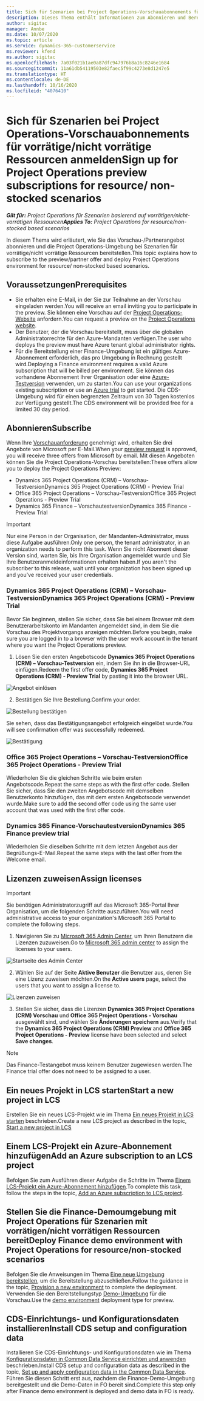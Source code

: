 ```yaml
---
title: Sich für Szenarien bei Project Operations-Vorschauabonnements für vorrätige/nicht vorrätige Ressourcen anmelden
description: Dieses Thema enthält Informationen zum Abonnieren und Bereitstellen von Project Operations für Szenarien mit vorrätigen/nicht vorrätigen Ressourcen.
author: sigitac
manager: Annbe
ms.date: 10/07/2020
ms.topic: article
ms.service: dynamics-365-customerservice
ms.reviewer: kfend
ms.author: sigitac
ms.openlocfilehash: 7a03f021b1ae0a87dfc947976b8a16c8246e1684
ms.sourcegitcommit: 11a61db54119503e82faec5f99c4273e8d1247e5
ms.translationtype: HT
ms.contentlocale: de-DE
ms.lasthandoff: 10/16/2020
ms.locfileid: "4076410"
---
```

# <a name="sign-up-for-project-operations-preview-subscriptions-for-resource-non-stocked-scenarios"></a><span data-ttu-id="851db-103">Sich für Szenarien bei Project Operations-Vorschauabonnements für vorrätige/nicht vorrätige Ressourcen anmelden</span><span class="sxs-lookup"><span data-stu-id="851db-103">Sign up for Project Operations preview subscriptions for resource/ non-stocked scenarios</span></span>

<span data-ttu-id="851db-104">_**Gilt für:** Project Operations für Szenarien basierend auf vorrätigen/nicht-vorrätigen Ressourcen_</span><span class="sxs-lookup"><span data-stu-id="851db-104">_**Applies To:** Project Operations for resource/non-stocked based scenarios_</span></span>

<span data-ttu-id="851db-105">In diesem Thema wird erläutert, wie Sie das Vorschau-/Partnerangebot abonnieren und die Project Operations-Umgebung bei Szenarien für vorrätige/nicht vorrätige Ressourcen bereitstellen.</span><span class="sxs-lookup"><span data-stu-id="851db-105">This topic explains how to subscribe to the preview/partner offer and deploy Project Operations environment for resource/ non-stocked based scenarios.</span></span>

## <a name="prerequisites"></a><span data-ttu-id="851db-106">Voraussetzungen</span><span class="sxs-lookup"><span data-stu-id="851db-106">Prerequisites</span></span>

- <span data-ttu-id="851db-107">Sie erhalten eine E-Mail, in der Sie zur Teilnahme an der Vorschau eingeladen werden.</span><span class="sxs-lookup"><span data-stu-id="851db-107">You will receive an email inviting you to participate in the preview.</span></span> <span data-ttu-id="851db-108">Sie können eine Vorschau auf der [Project Operations-Website](https://dynamics.microsoft.com/en-us/project-operations/overview/) anfordern.</span><span class="sxs-lookup"><span data-stu-id="851db-108">You can request a preview on the [Project Operations website](https://dynamics.microsoft.com/en-us/project-operations/overview/).</span></span>
- <span data-ttu-id="851db-109">Der Benutzer, der die Vorschau bereitstellt, muss über die globalen Administratorrechte für den Azure-Mandanten verfügen.</span><span class="sxs-lookup"><span data-stu-id="851db-109">The user who deploys the preview must have Azure tenant global administrator rights.</span></span>
- <span data-ttu-id="851db-110">Für die Bereitstellung einer Finance-Umgebung ist ein gültiges Azure-Abonnement erforderlich, das pro Umgebung in Rechnung gestellt wird.</span><span class="sxs-lookup"><span data-stu-id="851db-110">Deploying a Finance environment requires a valid Azure subscription that will be billed per environment.</span></span> <span data-ttu-id="851db-111">Sie können das vorhandene Abonnement Ihrer Organisation oder eine [Azure-Testversion](https://azure.microsoft.com/en-us/free/) verwenden, um zu starten.</span><span class="sxs-lookup"><span data-stu-id="851db-111">You can use your organizations existing subscription or use an [Azure trial](https://azure.microsoft.com/en-us/free/) to get started.</span></span> <span data-ttu-id="851db-112">Die CDS-Umgebung wird für einen begrenzten Zeitraum von 30 Tagen kostenlos zur Verfügung gestellt.</span><span class="sxs-lookup"><span data-stu-id="851db-112">The CDS environment will be provided free for a limited 30 day period.</span></span>

## <a name="subscribe"></a><span data-ttu-id="851db-113">Abonnieren</span><span class="sxs-lookup"><span data-stu-id="851db-113">Subscribe</span></span>

<span data-ttu-id="851db-114">Wenn Ihre [Vorschauanforderung](https://forms.office.com/FormsPro/Pages/ResponsePage.aspx?id=v4j5cvGGr0GRqy180BHbR56j8lZs0FdAvwT75_WNFyxUMkRDV1NYQU5TNjE2VjhKOVBUNVg2R0s1NC4u) genehmigt wird, erhalten Sie drei Angebote von Microsoft per E-Mail.</span><span class="sxs-lookup"><span data-stu-id="851db-114">When your [preview request](https://forms.office.com/FormsPro/Pages/ResponsePage.aspx?id=v4j5cvGGr0GRqy180BHbR56j8lZs0FdAvwT75_WNFyxUMkRDV1NYQU5TNjE2VjhKOVBUNVg2R0s1NC4u) is approved, you will receive three offers from Microsoft by email.</span></span> <span data-ttu-id="851db-115">Mit diesen Angeboten können Sie die Project Operations-Vorschau bereitstellen:</span><span class="sxs-lookup"><span data-stu-id="851db-115">These offers allow you to deploy the Project Operations Preview:</span></span>

- <span data-ttu-id="851db-116">Dynamics 365 Project Operations (CRM) – Vorschau-Testversion</span><span class="sxs-lookup"><span data-stu-id="851db-116">Dynamics 365 Project Operations (CRM) - Preview Trial</span></span>
- <span data-ttu-id="851db-117">Office 365 Project Operations – Vorschau-Testversion</span><span class="sxs-lookup"><span data-stu-id="851db-117">Office 365 Project Operations - Preview Trial</span></span>
- <span data-ttu-id="851db-118">Dynamics 365 Finance – Vorschautestversion</span><span class="sxs-lookup"><span data-stu-id="851db-118">Dynamics 365 Finance - Preview Trial</span></span>

> [!IMPORTANT]
> <span data-ttu-id="851db-119">Nur eine Person in der Organisation, der Mandanten-Administrator, muss diese Aufgabe ausführen.</span><span class="sxs-lookup"><span data-stu-id="851db-119">Only one person, the tenant administrator, in an organization needs to perform this task.</span></span> <span data-ttu-id="851db-120">Wenn Sie nicht Abonnent dieser Version sind, warten Sie, bis Ihre Organisation angemeldet wurde und Sie Ihre Benutzeranmeldeinformationen erhalten haben.</span><span class="sxs-lookup"><span data-stu-id="851db-120">If you aren't the subscriber to this release, wait until your organization has been signed up and you've received your user credentials.</span></span>

### <a name="dynamics-365-project-operations-crm---preview-trial"></a><span data-ttu-id="851db-121">Dynamics 365 Project Operations (CRM) – Vorschau-Testversion</span><span class="sxs-lookup"><span data-stu-id="851db-121">Dynamics 365 Project Operations (CRM) - Preview Trial</span></span> 

<span data-ttu-id="851db-122">Bevor Sie beginnen, stellen Sie sicher, dass Sie bei einem Browser mit dem Benutzerarbeitskonto im Mandanten angemeldet sind, in dem Sie die Vorschau des Projektvorgangs anzeigen möchten.</span><span class="sxs-lookup"><span data-stu-id="851db-122">Before you begin, make sure you are logged in to a browser with the user work account in the tenant where you want the Project Operations preview.</span></span>

1. <span data-ttu-id="851db-123">Lösen Sie den ersten Angebotscode **Dynamics 365 Project Operations (CRM) – Vorschau-Testversion** ein, indem Sie ihn in die Browser-URL einfügen.</span><span class="sxs-lookup"><span data-stu-id="851db-123">Redeem the first offer code, **Dynamics 365 Project Operations (CRM) - Preview Trial** by pasting it into the browser URL.</span></span>

![Angebot einlösen](./media/16RedeemFirstOfferNew.png)

2. <span data-ttu-id="851db-125">Bestätigen Sie Ihre Bestellung.</span><span class="sxs-lookup"><span data-stu-id="851db-125">Confirm your order.</span></span>

![Bestellung bestätigen](./media/17ConfirmOrderNew.png)

<span data-ttu-id="851db-127">Sie sehen, dass das Bestätigungsangebot erfolgreich eingelöst wurde.</span><span class="sxs-lookup"><span data-stu-id="851db-127">You will see confirmation offer was successfully redeemed.</span></span>

![Bestätigung](./media/18OrderConfirmationNew.png)

### <a name="office-365-project-operations---preview-trial"></a><span data-ttu-id="851db-129">Office 365 Project Operations – Vorschau-Testversion</span><span class="sxs-lookup"><span data-stu-id="851db-129">Office 365 Project Operations - Preview Trial</span></span>

<span data-ttu-id="851db-130">Wiederholen Sie die gleichen Schritte wie beim ersten Angebotscode.</span><span class="sxs-lookup"><span data-stu-id="851db-130">Repeat the same steps as with the first offer code.</span></span> <span data-ttu-id="851db-131">Stellen Sie sicher, dass Sie den zweiten Angebotscode mit demselben Benutzerkonto hinzufügen, das mit dem ersten Angebotscode verwendet wurde.</span><span class="sxs-lookup"><span data-stu-id="851db-131">Make sure to add the second offer code using the same user account that was used with the first offer code.</span></span>

### <a name="dynamics-365-finance-preview-trial"></a><span data-ttu-id="851db-132">Dynamics 365 Finance-Vorschautestversion</span><span class="sxs-lookup"><span data-stu-id="851db-132">Dynamics 365 Finance preview trial</span></span>

<span data-ttu-id="851db-133">Wiederholen Sie dieselben Schritte mit dem letzten Angebot aus der Begrüßungs-E-Mail.</span><span class="sxs-lookup"><span data-stu-id="851db-133">Repeat the same steps with the last offer from the Welcome email.</span></span>

## <a name="assign-licenses"></a><span data-ttu-id="851db-134">Lizenzen zuweisen</span><span class="sxs-lookup"><span data-stu-id="851db-134">Assign licenses</span></span>

> [!IMPORTANT]
> <span data-ttu-id="851db-135">Sie benötigen Administratorzugriff auf das Microsoft 365-Portal Ihrer Organisation, um die folgenden Schritte auszuführen.</span><span class="sxs-lookup"><span data-stu-id="851db-135">You will need administrative access to your organization's Microsoft 365 Portal to complete the following steps.</span></span>

1. <span data-ttu-id="851db-136">Navigieren Sie zu [Microsoft 365 Admin Center](https://portal.office.com/), um Ihren Benutzern die Lizenzen zuzuweisen.</span><span class="sxs-lookup"><span data-stu-id="851db-136">Go to [Microsoft 365 admin center](https://portal.office.com/) to assign the licenses to your users.</span></span>

![Startseite des Admin Center](./media/14AdminPortal.png)

2. <span data-ttu-id="851db-138">Wählen Sie auf der Seite **Aktive Benutzer** die Benutzer aus, denen Sie eine Lizenz zuweisen möchten.</span><span class="sxs-lookup"><span data-stu-id="851db-138">On the **Active users** page, select the users that you want to assign a license to.</span></span>

![Lizenzen zuweisen](./media/15AssignLicenses.png)

3. <span data-ttu-id="851db-140">Stellen Sie sicher, dass die Lizenzen **Dynamics 365 Project Operations (CRM) Vorschau** und **Office 365 Project Operations - Vorschau** ausgewählt sind, und wählen Sie **Änderungen speichern** aus.</span><span class="sxs-lookup"><span data-stu-id="851db-140">Verify that the **Dynamics 365 Project Operations (CRM) Preview** and **Office 365 Project Operations - Preview** license have been selected and select **Save changes**.</span></span>

> [!NOTE]
> <span data-ttu-id="851db-141">Das Finance-Testangebot muss keinem Benutzer zugewiesen werden.</span><span class="sxs-lookup"><span data-stu-id="851db-141">The Finance trial offer does not need to be assigned to a user.</span></span>

## <a name="start-a-new-project-in-lcs"></a><span data-ttu-id="851db-142">Ein neues Projekt in LCS starten</span><span class="sxs-lookup"><span data-stu-id="851db-142">Start a new project in LCS</span></span>

<span data-ttu-id="851db-143">Erstellen Sie ein neues LCS-Projekt wie im Thema [Ein neues Projekt in LCS starten](create-lcs-project.md) beschrieben.</span><span class="sxs-lookup"><span data-stu-id="851db-143">Create a new LCS project as described in the topic, [Start a new project in LCS](create-lcs-project.md)</span></span>

## <a name="add-an-azure-subscription-to-an-lcs-project"></a><span data-ttu-id="851db-144">Einem LCS-Projekt ein Azure-Abonnement hinzufügen</span><span class="sxs-lookup"><span data-stu-id="851db-144">Add an Azure subscription to an LCS project</span></span>

<span data-ttu-id="851db-145">Befolgen Sie zum Ausführen dieser Aufgabe die Schritte im Thema [Einem LCS-Projekt ein Azure-Abonnement hinzufügen](resource-add-azure-subscription-lcs-project.md).</span><span class="sxs-lookup"><span data-stu-id="851db-145">To complete this task, follow the steps in the topic, [Add an Azure subscription to LCS project](resource-add-azure-subscription-lcs-project.md).</span></span>

## <a name="deploy-finance-demo-environment-with-project-operations-for-resourcenon-stocked-scenarios"></a><span data-ttu-id="851db-146">Stellen Sie die Finance-Demoumgebung mit Project Operations für Szenarien mit vorrätigen/nicht vorrätigen Ressourcen bereit</span><span class="sxs-lookup"><span data-stu-id="851db-146">Deploy Finance demo environment with Project Operations for resource/non-stocked scenarios</span></span>

<span data-ttu-id="851db-147">Befolgen Sie die Anweisungen im Thema [Eine neue Umgebung bereitstellen](resource-provision-new-environment.md), um die Bereitstellung abzuschließen.</span><span class="sxs-lookup"><span data-stu-id="851db-147">Follow the guidance in the topic, [Provision a new environment](resource-provision-new-environment.md) to complete the deployment.</span></span> <span data-ttu-id="851db-148">Verwenden Sie den Bereitstellungstyp [Demo-Umgebung](https://docs.microsoft.com/dynamics365/fin-ops-core/dev-itpro/deployment/deploy-demo-environment) für die Vorschau.</span><span class="sxs-lookup"><span data-stu-id="851db-148">Use the [demo environment](https://docs.microsoft.com/dynamics365/fin-ops-core/dev-itpro/deployment/deploy-demo-environment) deployment type for preview.</span></span> 

## <a name="install-cds-setup-and-configuration-data"></a><span data-ttu-id="851db-149">CDS-Einrichtungs- und Konfigurationsdaten installieren</span><span class="sxs-lookup"><span data-stu-id="851db-149">Install CDS setup and configuration data</span></span>

<span data-ttu-id="851db-150">Installieren Sie CDS-Einrichtungs- und Konfigurationsdaten wie im Thema [Konfigurationsdaten in Common Data Service einrichten und anwenden](resource-apply-pro-setup-config-data.md) beschrieben.</span><span class="sxs-lookup"><span data-stu-id="851db-150">Install CDS setup and configuration data as described in the topic, [Set up and apply configuration data in the Common Data Service](resource-apply-pro-setup-config-data.md).</span></span>
<span data-ttu-id="851db-151">Führen Sie diesen Schritt erst aus, nachdem die Finance-Demo-Umgebung bereitgestellt und die Demo-Daten in FO bereit sind.</span><span class="sxs-lookup"><span data-stu-id="851db-151">Complete this step only after Finance demo environment is deployed and demo data in FO is ready.</span></span>
